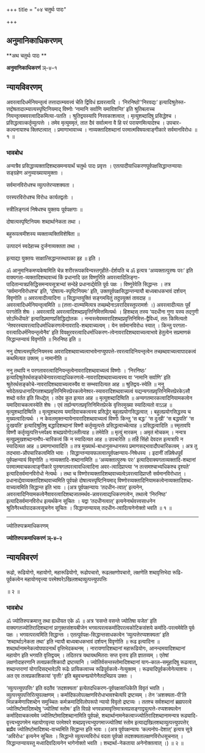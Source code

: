 +++
title = "०४ चतुर्थः पादः"

+++


## अनुमानिकाधिकरणम्

**अथ चतुर्थः पादः **

**अनुमानिकाधिकरणं** ञ्–४–१

## **न्यायविवरणम्**

अवरत्वादिधर्मनियन्तृत्वं तत्तादात्म्यवत्त्वं चेति द्विविधं ह्यवरत्वादि । ‘निरनिष्ठो’‘निरवद्यः’ इत्यादिश्रुतेस्त-त्तद्दोषतादात्म्यात्यस्पृष्टिनियमाद् विष्णोः ‘नामानि सर्वाणि यमाविशन्ति’ इति श्रुतिबलाच्च नियन्तृत्वमवरत्वादिकमित्या-पतति । श्रुतिद्वयस्यापि निरवकाशत्वात् । मृत्युशब्दादिषु प्रसिद्धेश्च । प्रसिद्धत्वात्कर्तृव्युत्पत्तेः । तमेव मृत्युममृतं, तात दैवं सर्वात्मना वै हि परं परायणमित्यादेश्च । उपचार-कल्पनायाश्च क्लिष्टत्वात् । प्रमाणाभावाच्च । नाव्यक्तादिशब्दानां परमात्मविषयत्वाङ्गीकारे सर्वमानविरोधः ॥ १ ॥

### **भावबोध**

अन्यत्रैव प्रसिद्धाव्यक्तादिशब्दसमन्वयार्थं चतुर्थः पादः प्रवृत्तः । एतत्पादीयाधिकरणपूर्वपक्षसिद्धान्तन्यायाः सङ्ग्रहेण अनुव्याख्यायामुक्ताः ।

सर्वमानविरोधश्च व्युत्पत्तेरप्यशक्यता ।

परस्परविरोधश्च विरोधः कार्यतद्वतोः ।

स्त्रीलिङ्गत्वं निषेधश्च युक्तयः पूर्वपक्षगाः ॥

दोषात्यस्पृष्टिनियमः शब्दार्थानेकता तथा ।

बहुरूपत्वमीशस्य व्यक्ताव्यक्तिविशेषिता ॥

उत्पादनं स्वदेहाच्च दुर्जनाव्यक्तता तथा ।

इत्याद्या युक्तयः साक्षात्सिद्धान्तस्थापका इह ॥ इति ।

ॐ आनुमानिकमप्यकेषामिति चेन्न शरीररूपकविन्यस्तगृहीते-र्दर्शयति च ॐ इत्यत्र ‘अव्यक्तात्पुरुषः परः’ इति वाक्यगता-व्यक्तादिशब्दवाच्यं किं प्रधानादि उत विष्णुरिति अवरत्वादिलिङ्गा-पादितान्यत्रप्रसिद्धिसमन्वयसूत्राभ्यां सन्देहे प्रधानाद्येवेति पूर्वः पक्षः । विष्णुरेवेति सिद्धान्तः । तत्र ‘सर्वमानविरोधश्च’ इति, ‘दोषात्य-स्पृष्टिनियमः’ इति, उक्तपूर्वपक्षसिद्धान्तन्यायौ बाध्यबाधकभावं दर्शयन् विवृणोति ॥ अवरत्वादीत्यादिना ॥ सिद्धान्तयुक्तिं सङ्गमयितुं तदुपयुक्तं तावदाह ॥ अवरत्वादिधर्मनियन्तृत्वमिति ॥ (तत्ता-दात्म्यमित्यत्र तच्छब्देनाऽवरादिवस्तुपरामर्शः ।) अवरत्वादीत्यतः पूर्वं परगतेति शेषः । अवरत्वादि अवरत्वादिशब्दप्रवृत्तिनिमित्तमित्यर्थः । हिशब्दस् तस्य ‘यदधीना गुणा यस्य तद्गुणी सोऽभिधीयते’ इत्यादिप्रमाणप्रसिद्धिद्योतकः । नन्वस्त्वेवमवरादिशब्दप्रवृत्तिनिमित्त-द्वैविध्यं, ततः किमित्यतो ‘नेश्वरस्यावरत्वादिधर्माधिकरणत्वेनावरादि-शब्दवाच्यत्वम् । येन सर्वमानविरोधः स्यात् । किन्तु परगता-वरत्वादिधर्मनियन्तृत्वेनैव’ इति विवक्षुरवरत्वादिधर्माधिकरण-त्वेनावरादिशब्दवाच्यत्वाभावे हेतुत्वेन सप्रमाणकं सिद्धान्तन्यायं विवृणोति ॥ निरनिष्ठ इति ॥

ननु दोषात्यस्पृष्टिनियमस्य अवरादिशब्दवाच्यत्वाभावेनाप्युपपत्ते-रवरत्वादिनियन्तृत्वेन तच्छब्दवाच्यत्वापादकत्वं कथमित्यत उक्तम् ॥ नामानीति ॥

ननु तथापि न परगतावरत्वादिनियन्तृत्वेनावरादिशब्दवाच्यत्वं विष्णोः । ‘निरनिष्ठः’ इत्यादिश्रुतेरर्थसङ्कोचेनावरत्वाद्यधिकरणत्वे-नावरादिशब्दवाच्यत्वस्य वा ‘नामानि सर्वाणि’ इति श्रुतेरर्थसङ्कोचे-नावरादिशब्दवाच्यत्वस्यैव वा सम्भवादित्यत आह ॥ श्रुतिद्वय-स्येति ॥ ननु भवेदेतत्प्रधानादिगतशब्दप्रवृत्तिनिमित्तप्रेरकत्वेनेश्वर-स्यावरादिशब्दवाच्यत्वं यद्यन्यगतप्रवृत्तिनिमित्तप्रेरकेऽसौ शब्दो वर्तत इति सिध्द्येत् । तदेव कुत इत्यत आह ॥ मृत्युशब्दादिष्विति ॥ अन्यगतमारकत्वादिनियामकत्वेन यमादिवाचकत्वस्येति शेषः । एवं तर्ह्यन्यगतप्रवृत्तिनिमित्तप्रेरके वृत्तिरमुख्या स्यादित्यतो वाऽऽह ॥ मृत्युशब्दादिष्विति ॥ मृत्युशब्दस्य यमादिवाचकत्वस्य प्रसिद्धेर् बहुलप्रयोगसिद्धत्वात् । बहुलप्रयोगसिद्धस्य च मुख्यत्वादित्यर्थः । न केवलमुक्तन्यायेनावरादिशब्दवाच्यत्वं विष्णोः किन्तु ‘स बद्धः’ ‘स दुःखी’ ‘स बद्धयति’ ‘स दुःखयति’ इत्यादिश्रुतिषु बद्धादिशब्दानां विष्णौ कर्तृव्युत्पत्तेः प्रसिद्धत्वाच्चेत्याह ॥ प्रसिद्धत्वादिति ॥ स्मृतावपि विष्णौ कर्तृव्युत्पत्ति१मपेक्ष्य शब्दप्रयोगोऽस्तीत्याह ॥ तमेवेति ॥ मृत्युं मारकम् । अमृतं मोचकम् । नन्वत्र मृत्युप्रमुखशब्दानामौप-चारिकत्वं किं न स्यादित्यत आह ॥ उपचारेति ॥ तर्हि सिंहो देवदत्त इत्यत्रापि न स्यादित्यत आह ॥ प्रमाणाभावादिति ॥ तत्र मुख्यार्थ-बाधानुसन्धानरूप प्रमाणसद्भावादौपचारिकत्वम् । अत्र तु तदभावा-न्नौपचारिकत्वमिति भावः । सिद्धान्तन्यायफलत्वात्पूर्वपक्षन्याय-निषेधस्य । इदानीं तन्निषेधपूर्वं पूर्वपक्षन्यायं विवृणोति ॥ नाव्यक्तादि-शब्दानामिति ॥ ‘अव्यक्तात्पुरुषः परः’ इत्यादिवाक्यगताव्यक्तादि-शब्दानां परमात्मवाचकत्वाङ्गीकारे पुरुषगतपरत्वावधित्वादिना अवर-त्वादिप्राप्त्या ‘न तत्समश्चाभ्यधिकश्च दृश्यते’ इत्यादिसर्वमानविरोधो नेत्यर्थः । तथा च विष्णोरव्यक्तादिशब्दवाच्यत्वेऽवरत्वादिप्राप्तौ सर्वमानविरोधात् । प्रधानाद्येवाव्यक्तादिशब्दवाच्यमिति पूर्वपक्षे दोषात्यस्पृष्टिनियमाद् विष्णोरव्यक्तादिनियामकत्वेनाव्यक्तादिशब्द-वाच्यत्वमिति सिद्धान्त इति भावः । (अत्र पूर्वपक्षन्यायः ‘तदधीन-त्वात्’ इत्यनेन, अवरत्वादिनियामकत्वेनैवावरत्वादिशब्दजातमर्थव-न्नावरत्वाद्यधिकरणत्वेन, तथात्वे ‘निरनिष्ठ’ इत्यादिसर्वमानविरोध इत्यर्थकेन सूचितः । यद्वा ‘तदधीनत्वात्’ इत्यनेनार्थवत्त्वसाधनेन श्रुतिनैरर्थ्यापादकत्वसूचनेन सूचितः । सिद्धान्तन्यायस् तदधीन-त्वादित्यनेनोक्तो भवति ॥ १ ॥

------------------------------------------------------------------------

ज्योतिरुपक्रमाधिकरणम्

**ज्योतिरुपक्रमाधिकरणं ञ्–४–२**

## **न्यायविवरणं**

रूढो, रूढियोगो, महायोगो, महारूढियोगो, रूढोपचारो, रूढलक्षणोपचारो, लक्षणेति शब्दवृत्तिभेदा रूढि-पूर्वकत्वेन महायोगवृत्त्या परमेश्वरेऽखिलशब्दव्युत्पत्त्युपपत्तिः

॥ २ ॥

### **भावबोध**

ॐ ज्योतिरुपक्रमात्तु तथा ह्यधीयत एके ॐ ॥ अत्र ‘वसन्ते वसन्ते ज्योतिषा यजेत’ इति वाक्यगतज्योतिरादिशब्दानां प्रागुक्तसंशयबीजेन भगवत्परत्वकर्मादिपरत्वकोटिकसंशये कर्मादि-परत्वमेवेति पूर्वः पक्षः । भगवत्परत्वमिति सिद्धान्तः । एतत्पूर्वपक्ष-सिद्धान्तसाधकत्वेन ‘व्युत्पत्तेरप्यशक्यता’ इति ‘शब्दार्थाऽनेकता तथा’ इति न्यायौ बाध्यबाधकभावं दर्शयन् विवृणोति ॥ रूढ इत्यादिना ॥ शब्दार्थानामनेकत्वोपपादनार्थं वृत्तिभेदकथनम् । नारायणादिशब्दानां महारूढियोगः, आनन्दमयादिशब्दानां महायोग इति भगवति वृत्तिद्वयम् । तदितरत्र यथायथमितराः सप्त वृत्तय इति ज्ञातव्यम् । एतेषां लक्षणोदाहरणानि तत्वप्रकाशिकादौ द्रष्टव्यानि । ज्योतिर्वसन्तस्तोमादिशब्दानां याग–काल–समूहादिषु रूढत्वात्, शब्दान्तराणां योगादिसद्भावेऽपि रूढेः प्रायिकत्वाच्च रूढिपूर्वकत्वे-नेत्युक्तम् । रूढ्यादिपूर्वकत्वेनेत्याशयः । अत एव तत्वप्रकाशिकायां ‘वृत्तीः’ इति बहुवचनप्रयोगेनैतदभिप्राय उक्तः ।

‘व्युत्पत्त्युपपत्तिः’ इति वदतैव ‘तदशक्यता’ इत्येतदधिकरण-पूर्वपक्षसाधिकेति विवृतं भवति । व्युत्पत्त्युपपत्तिरित्युपलक्षणम् । कर्मादिफलोपलक्षणविरोधाभावश्चेत्यपि द्रष्टव्यम् । तेन ‘अशक्यता-पी’ति भिन्नक्रमेणापिशब्देन समुच्चितः कर्मक्रमादिविलोपरूपो न्यायो विवृतो द्रष्टव्यः । ततश्च सर्वशब्दानां ब्रह्मपरत्वे ज्योतिष्टोमादिशब्देषु ‘ज्योतिषां स्तोमः’ इति विग्रहे भगवन्नामावृत्तिमात्रत्वप्रसङ्गाद्व्युत्पत्ते-रप्यशक्यत्वेन कर्मादिवाचकत्वमेव ज्योतिष्टोमादिशब्दानामिति पूर्वपक्षे, शब्दार्थानामनेकत्वाज्ज्योतिरादिशब्दानामन्यत्र रूढ्यादि-वृत्त्यभ्युपगमेन महायोगवृत्त्या परमेश्वरे शब्दप्रवृत्त्यभ्युपगमाज्ज्योतिषां स्तोम इत्याद्यखिलशब्दव्युत्पत्त्युपपत्तेर् ब्रह्मैव ज्योतिष्टोमादिशब्द-वाच्यमिति सिद्धान्त इति भावः । (अत्र पूर्वपक्षन्यायः ‘कल्पनोप-देशात्’ इत्यत्र सूत्रे ‘अविरोधः’ इत्यनेन सूचितः । सिद्धान्ते व्युत्पत्त्यविरोधं वदता पूर्वपक्षे तदशक्यतालक्षणविरोधसूचनात् । सिद्धान्तन्यायस्तु मध्वादिवदित्यनेन भागेनोक्तो भवति । शब्दार्था-नेकताया अनेनोक्तत्वात् ।) ॥ २ ॥

